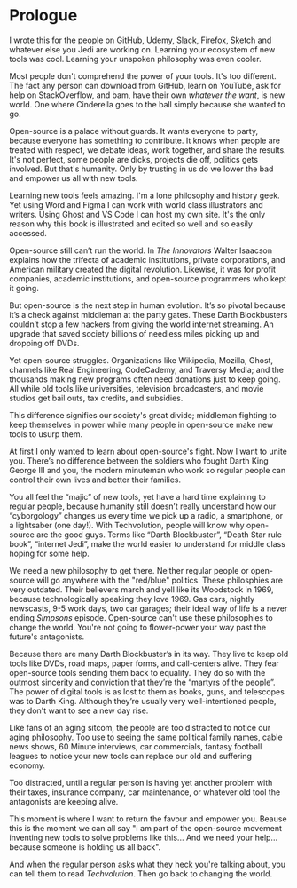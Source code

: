 
# Prologue

I wrote this for the people on GitHub, Udemy, Slack, Firefox, Sketch and whatever else you Jedi are working on. Learning your ecosystem of new tools was cool. Learning your unspoken philosophy was even cooler.

Most people don't comprehend the power of your tools. It's too different. The fact any person can download from GitHub, learn on YouTube, ask for help on StackOverflow, and bam, have their own _whatever the want_, is new world. One where Cinderella goes to the ball simply because she wanted to go.

Open-source is a palace without guards. It wants everyone to party, because everyone has something to contribute. It knows when people are treated with respect, we debate ideas, work together, and share the results. It's not perfect, some people are dicks, projects die off, politics gets involved. But that's humanity. Only by trusting in us do we lower the bad and empower us all with new tools.

Learning new tools feels amazing. I'm a lone philosophy and history geek. Yet using Word and Figma I can work with world class illustrators and writers. Using Ghost and VS Code I can host my own site. It's the only reason why this book is illustrated and edited so well and so easily accessed.

Open-source still can’t run the world. In _The Innovators_ Walter Isaacson explains how the trifecta of academic institutions, private corporations, and American military created the digital revolution. Likewise, it was for profit companies, academic institutions, and open-source programmers who kept it going.

But open-source is the next step in human evolution. It’s so pivotal because it’s a check against middleman at the party gates. These Darth Blockbusters couldn’t stop a few hackers from giving the world internet streaming. An upgrade that saved society billions of needless miles picking up and dropping off DVDs.

Yet open-source struggles. Organizations like Wikipedia, Mozilla, Ghost, channels like Real Engineering, CodeCademy, and Traversy Media; and the thousands making new programs often need donations just to keep going. All while old tools like universities, television broadcasters, and movie studios get bail outs, tax credits, and subsidies.

This difference signifies our society's great divide; middleman fighting to keep themselves in power while many people in open-source make new tools to usurp them.

At first I only wanted to learn about open-source's fight. Now I want to unite you. There’s no difference between the soldiers who fought Darth King George III and you, the modern minuteman who work so regular people can control their own lives and better their families.

You all feel the “majic” of new tools, yet have a hard time explaining to regular people, because humanity still doesn’t really understand how our “cyborgology” changes us every time we pick up a radio, a smartphone, or a lightsaber (one day!). With Techvolution, people will know why open-source are the good guys. Terms like “Darth Blockbuster”, “Death Star rule book”, “internet Jedi”, make the world easier to understand for middle class hoping for some help.

We need a new philosophy to get there. Neither regular people or open-source will go anywhere with the "red/blue" politics. These philosphies are very outdated. Their believers march and yell like its Woodstock in 1969, because technologically speaking they love 1969. Gas cars, nightly newscasts, 9-5 work days, two car garages; their ideal way of life is a never ending _Simpsons_ episode. Open-source can't use these philosophies to change the world. You're not going to flower-power your way past the future's antagonists.

Because there are many Darth Blockbuster’s in its way. They live to keep old tools like DVDs, road maps, paper forms, and call-centers alive. They fear open-source tools sending them back to equality. They do so with the outmost sincerity and conviction that they’re the “martyrs of the people”. The power of digital tools is as lost to them as books, guns, and telescopes was to Darth King. Although they’re usually very well-intentioned people, they don't want to see a new day rise.

Like fans of an aging sitcom, the people are too distracted to notice our aging philosophy. Too use to seeing the same political family names, cable news shows, 60 Minute interviews, car commercials, fantasy football leagues to notice your new tools can replace our old and suffering economy.

Too distracted, until a regular person is having yet another problem with their taxes, insurance company, car maintenance, or whatever old tool the antagonists are keeping alive.

This moment is where I want to return the favour and empower you. Beause this is the moment we can all say "I am part of the open-source movement inventing new tools to solve problems like this... And we need your help... because someone is holding us all back".

And when the regular person asks what they heck you're talking about, you can tell them to read _Techvolution_. Then go back to changing the world.
